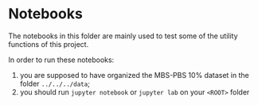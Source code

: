 # Notebooks

The notebooks in this folder are mainly used to test some of the utility functions of this project.

In order to run these notebooks:
1. you are supposed to have organized the MBS-PBS 10% dataset in the folder `../../../data`;
2. you should run `jupyter notebook` or `jupyter lab` on your `<ROOT>` folder
